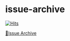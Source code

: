 # issue-archive

[![Hits](https://hits.seeyoufarm.com/api/count/incr/badge.svg?url=https%3A%2F%2Fgithub.com%2Fjeff-seyong%2Fissue-archive&count_bg=%2346CB91&title_bg=%238D42A6&icon=&icon_color=%2388D35A&title=daily+%2F+total&edge_flat=false)](https://hits.seeyoufarm.com)

[🚪Issue Archive](https://github.com/jeff-seyong/issue-archive/issues)
